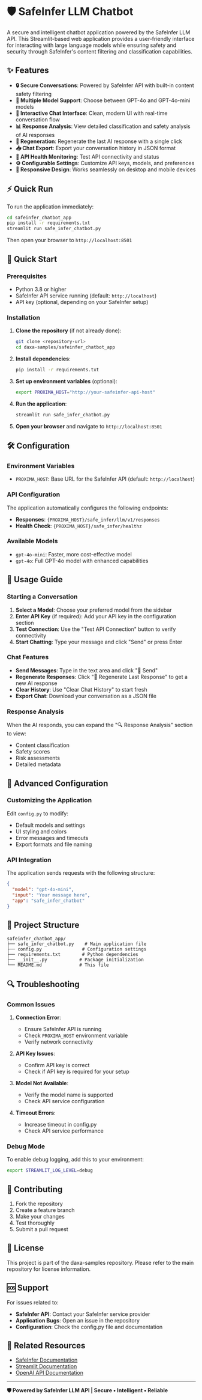 # 🛡️ SafeInfer LLM Chatbot

A secure and intelligent chatbot application powered by the SafeInfer LLM API. This Streamlit-based web application provides a user-friendly interface for interacting with large language models while ensuring safety and security through SafeInfer's content filtering and classification capabilities.

## ✨ Features

- **🔒 Secure Conversations**: Powered by SafeInfer API with built-in content safety filtering
- **🤖 Multiple Model Support**: Choose between GPT-4o and GPT-4o-mini models
- **💬 Interactive Chat Interface**: Clean, modern UI with real-time conversation flow
- **📊 Response Analysis**: View detailed classification and safety analysis of AI responses
- **🔄 Regeneration**: Regenerate the last AI response with a single click
- **📥 Chat Export**: Export your conversation history in JSON format
- **🔗 API Health Monitoring**: Test API connectivity and status
- **⚙️ Configurable Settings**: Customize API keys, models, and preferences
- **📱 Responsive Design**: Works seamlessly on desktop and mobile devices

## ⚡ Quick Run

To run the application immediately:

```bash
cd safeinfer_chatbot_app
pip install -r requirements.txt
streamlit run safe_infer_chatbot.py
```

Then open your browser to `http://localhost:8501`

## 🚀 Quick Start

### Prerequisites

- Python 3.8 or higher
- SafeInfer API service running (default: `http://localhost`)
- API key (optional, depending on your SafeInfer setup)

### Installation

1. **Clone the repository** (if not already done):
   ```bash
   git clone <repository-url>
   cd daxa-samples/safeinfer_chatbot_app
   ```

2. **Install dependencies**:
   ```bash
   pip install -r requirements.txt
   ```

3. **Set up environment variables** (optional):
   ```bash
   export PROXIMA_HOST="http://your-safeinfer-api-host"
   ```

4. **Run the application**:
   ```bash
   streamlit run safe_infer_chatbot.py
   ```

5. **Open your browser** and navigate to `http://localhost:8501`

## 🛠️ Configuration

### Environment Variables

- `PROXIMA_HOST`: Base URL for the SafeInfer API (default: `http://localhost`)

### API Configuration

The application automatically configures the following endpoints:
- **Responses**: `{PROXIMA_HOST}/safe_infer/llm/v1/responses`
- **Health Check**: `{PROXIMA_HOST}/safe_infer/healthz`

### Available Models

- `gpt-4o-mini`: Faster, more cost-effective model
- `gpt-4o`: Full GPT-4o model with enhanced capabilities

## 📖 Usage Guide

### Starting a Conversation

1. **Select a Model**: Choose your preferred model from the sidebar
2. **Enter API Key** (if required): Add your API key in the configuration section
3. **Test Connection**: Use the "Test API Connection" button to verify connectivity
4. **Start Chatting**: Type your message and click "Send" or press Enter

### Chat Features

- **Send Messages**: Type in the text area and click "🚀 Send"
- **Regenerate Responses**: Click "🔄 Regenerate Last Response" to get a new AI response
- **Clear History**: Use "Clear Chat History" to start fresh
- **Export Chat**: Download your conversation as a JSON file

### Response Analysis

When the AI responds, you can expand the "🔍 Response Analysis" section to view:
- Content classification
- Safety scores
- Risk assessments
- Detailed metadata

## 🔧 Advanced Configuration

### Customizing the Application

Edit `config.py` to modify:
- Default models and settings
- UI styling and colors
- Error messages and timeouts
- Export formats and file naming

### API Integration

The application sends requests with the following structure:
```json
{
  "model": "gpt-4o-mini",
  "input": "Your message here",
  "app": "safe_infer_chatbot"
}
```

## 📁 Project Structure

```
safeinfer_chatbot_app/
├── safe_infer_chatbot.py    # Main application file
├── config.py               # Configuration settings
├── requirements.txt        # Python dependencies
├── __init__.py            # Package initialization
└── README.md              # This file
```

## 🔍 Troubleshooting

### Common Issues

1. **Connection Error**: 
   - Ensure SafeInfer API is running
   - Check `PROXIMA_HOST` environment variable
   - Verify network connectivity

2. **API Key Issues**:
   - Confirm API key is correct
   - Check if API key is required for your setup

3. **Model Not Available**:
   - Verify the model name is supported
   - Check API service configuration

4. **Timeout Errors**:
   - Increase timeout in config.py
   - Check API service performance

### Debug Mode

To enable debug logging, add this to your environment:
```bash
export STREAMLIT_LOG_LEVEL=debug
```

## 🤝 Contributing

1. Fork the repository
2. Create a feature branch
3. Make your changes
4. Test thoroughly
5. Submit a pull request

## 📄 License

This project is part of the daxa-samples repository. Please refer to the main repository for license information.

## 🆘 Support

For issues related to:
- **SafeInfer API**: Contact your SafeInfer service provider
- **Application Bugs**: Open an issue in the repository
- **Configuration**: Check the config.py file and documentation

## 🔗 Related Resources

- [SafeInfer Documentation](https://docs.safeinfer.com)
- [Streamlit Documentation](https://docs.streamlit.io)
- [OpenAI API Documentation](https://platform.openai.com/docs)

---

**🛡️ Powered by SafeInfer LLM API | Secure • Intelligent • Reliable**
